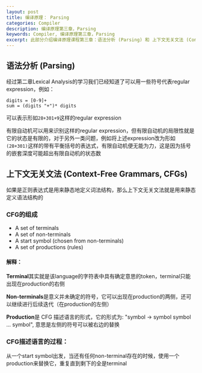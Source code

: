 ```yaml
---
layout: post
title: 编译原理： Parsing
categories: Compiler
description: 编译原理第三章，Parsing
keywords: Compiler, 编译原理第三章，Parsing
excerpt: 此部分介绍编译原理课程第三章：语法分析 (Parsing) 和 上下文无关文法 (Context-Free Grammar, CFG) 的相关概念以及 自顶向下分析 (Top-Down Parsing) 的有关内容。
---
```




<!--more-->

## 语法分析 (Parsing)
经过第二章Lexical Analysis的学习我们已经知道了可以用一些符号代表regular expression，例如：
```
digits = [0-9]+
sum = (digits "+")* digits
```
可以表示形如`28+301+9`这样的regular expression

有限自动机可以用来识别这样的regular expression，但有限自动机的局限性就是它的状态是有限的，对于另外一类问题，例如将上述expression改为形如`(28+301)`这样的带有平衡括号的表达式，有限自动机便无能为力，这是因为括号的嵌套深度可能超出有限自动机的状态数

## 上下文无关文法 (Context-Free Grammars, CFGs)
如果是正则表达式是用来静态地定义词法结构，那么上下文无关文法就是用来静态定义语法结构的

### CFG的组成
* A set of terminals 
* A set of non-terminals
* A start symbol (chosen from non-terminals)
* A set of productions (rules)

#### 解释：
**Terminal**其实就是该language的字符表中具有确定意思的token，terminal只能出现在production的右侧

**Non-terminals**是意义并未确定的符号，它可以出现在production的两侧，还可以继续进行后续迭代（在production的左侧）

**Production**是 CFG 描述语言的形式，它的形式为: "symbol -> symbol symbol ... symbol", 意思是左侧的符号可以被右边的替换

### CFG描述语言的过程：
从一个start symbol出发，当还有任何non-terminal存在的时候，使用一个production来替换它，重复直到剩下的全是terminal
